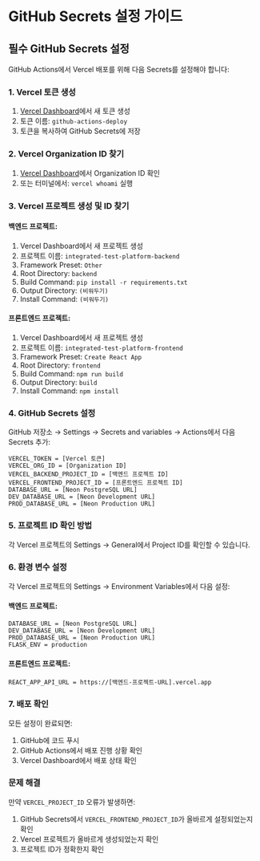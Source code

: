 # GitHub Secrets 설정 가이드

## 필수 GitHub Secrets 설정

GitHub Actions에서 Vercel 배포를 위해 다음 Secrets를 설정해야 합니다:

### 1. Vercel 토큰 생성
1. [Vercel Dashboard](https://vercel.com/account/tokens)에서 새 토큰 생성
2. 토큰 이름: `github-actions-deploy`
3. 토큰을 복사하여 GitHub Secrets에 저장

### 2. Vercel Organization ID 찾기
1. [Vercel Dashboard](https://vercel.com/account)에서 Organization ID 확인
2. 또는 터미널에서: `vercel whoami` 실행

### 3. Vercel 프로젝트 생성 및 ID 찾기

#### 백엔드 프로젝트:
1. Vercel Dashboard에서 새 프로젝트 생성
2. 프로젝트 이름: `integrated-test-platform-backend`
3. Framework Preset: `Other`
4. Root Directory: `backend`
5. Build Command: `pip install -r requirements.txt`
6. Output Directory: `(비워두기)`
7. Install Command: `(비워두기)`

#### 프론트엔드 프로젝트:
1. Vercel Dashboard에서 새 프로젝트 생성
2. 프로젝트 이름: `integrated-test-platform-frontend`
3. Framework Preset: `Create React App`
4. Root Directory: `frontend`
5. Build Command: `npm run build`
6. Output Directory: `build`
7. Install Command: `npm install`

### 4. GitHub Secrets 설정

GitHub 저장소 → Settings → Secrets and variables → Actions에서 다음 Secrets 추가:

```
VERCEL_TOKEN = [Vercel 토큰]
VERCEL_ORG_ID = [Organization ID]
VERCEL_BACKEND_PROJECT_ID = [백엔드 프로젝트 ID]
VERCEL_FRONTEND_PROJECT_ID = [프론트엔드 프로젝트 ID]
DATABASE_URL = [Neon PostgreSQL URL]
DEV_DATABASE_URL = [Neon Development URL]
PROD_DATABASE_URL = [Neon Production URL]
```

### 5. 프로젝트 ID 확인 방법

각 Vercel 프로젝트의 Settings → General에서 Project ID를 확인할 수 있습니다.

### 6. 환경 변수 설정

각 Vercel 프로젝트의 Settings → Environment Variables에서 다음 설정:

#### 백엔드 프로젝트:
```
DATABASE_URL = [Neon PostgreSQL URL]
DEV_DATABASE_URL = [Neon Development URL]
PROD_DATABASE_URL = [Neon Production URL]
FLASK_ENV = production
```

#### 프론트엔드 프로젝트:
```
REACT_APP_API_URL = https://[백엔드-프로젝트-URL].vercel.app
```

### 7. 배포 확인

모든 설정이 완료되면:
1. GitHub에 코드 푸시
2. GitHub Actions에서 배포 진행 상황 확인
3. Vercel Dashboard에서 배포 상태 확인

### 문제 해결

만약 `VERCEL_PROJECT_ID` 오류가 발생하면:
1. GitHub Secrets에서 `VERCEL_FRONTEND_PROJECT_ID`가 올바르게 설정되었는지 확인
2. Vercel 프로젝트가 올바르게 생성되었는지 확인
3. 프로젝트 ID가 정확한지 확인 